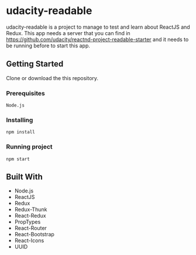 # udacity-readable

udacity-readable is a project to manage to test and learn about ReactJS and Redux. This app needs a server that you can find in https://github.com/udacity/reactnd-project-readable-starter and it needs to be running before to start this app.

## Getting Started

Clone or download the this repository.

### Prerequisites

```
Node.js
```

### Installing

```
npm install
```

### Running project

```
npm start
```

## Built With

* Node.js
* ReactJS
* Redux
* Redux-Thunk
* React-Redux
* PropTypes
* React-Router
* React-Bootstrap
* React-Icons
* UUID